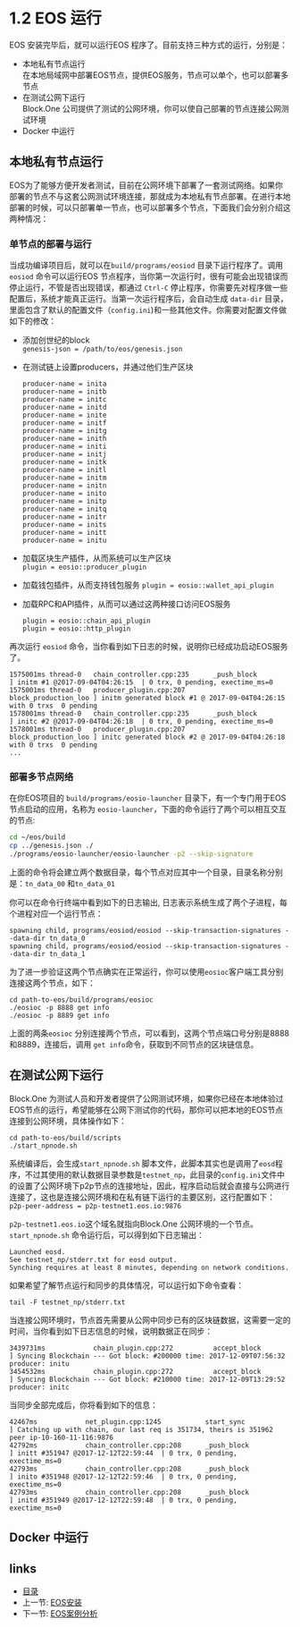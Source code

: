 # 1.2 EOS 运行
EOS 安装完毕后，就可以运行EOS 程序了。目前支持三种方式的运行，分别是：

- 本地私有节点运行  
	在本地局域网中部署EOS节点，提供EOS服务，节点可以单个，也可以部署多节点
- 在测试公网下运行  
	Block.One 公司提供了测试的公网环境，你可以使自己部署的节点连接公网测试环境
- Docker 中运行  
	
## 本地私有节点运行
EOS为了能够方便开发者测试，目前在公网环境下部署了一套测试网络。如果你部署的节点不与这套公网测试环境连接，那就成为本地私有节点部署。在进行本地部署的时候，可以只部署单一节点，也可以部署多个节点，下面我们会分别介绍这两种情况：

### 单节点的部署与运行
当成功编译项目后，就可以在`build/programs/eosiod` 目录下运行程序了。调用`eosiod` 命令可以运行EOS 节点程序，当你第一次运行时，很有可能会出现错误而停止运行，不管是否出现错误，都通过 `Ctrl-C` 停止程序，你需要先对程序做一些配置后，系统才能真正运行。当第一次运行程序后，会自动生成 `data-dir` 目录，里面包含了默认的配置文件（`config.ini`)和一些其他文件。你需要对配置文件做如下的修改：

- 添加创世纪的block  
`genesis-json = /path/to/eos/genesis.json`

- 在测试链上设置producers，并通过他们生产区块
	
	```
	producer-name = inita
	producer-name = initb
	producer-name = initc
	producer-name = initd
	producer-name = inite
	producer-name = initf
	producer-name = initg
	producer-name = inith
	producer-name = initi
	producer-name = initj
	producer-name = initk
	producer-name = initl
	producer-name = initm
	producer-name = initn
	producer-name = inito
	producer-name = initp
	producer-name = initq
	producer-name = initr
	producer-name = inits
	producer-name = initt
	producer-name = initu
	```
- 加载区块生产插件，从而系统可以生产区块  
`plugin = eosio::producer_plugin`
- 加载钱包插件，从而支持钱包服务
`plugin = eosio::wallet_api_plugin`
- 加载RPC和API插件，从而可以通过这两种接口访问EOS服务  

	```
	plugin = eosio::chain_api_plugin
	plugin = eosio::http_plugin
	```

再次运行 `eosiod` 命令，当你看到如下日志的时候，说明你已经成功启动EOS服务了。

```
1575001ms thread-0   chain_controller.cpp:235      _push_block          ] initm #1 @2017-09-04T04:26:15  | 0 trx, 0 pending, exectime_ms=0
1575001ms thread-0   producer_plugin.cpp:207       block_production_loo ] initm generated block #1 @ 2017-09-04T04:26:15 with 0 trxs  0 pending
1578001ms thread-0   chain_controller.cpp:235      _push_block          ] initc #2 @2017-09-04T04:26:18  | 0 trx, 0 pending, exectime_ms=0
1578001ms thread-0   producer_plugin.cpp:207       block_production_loo ] initc generated block #2 @ 2017-09-04T04:26:18 with 0 trxs  0 pending
...
```

### 部署多节点网络
在你EOS项目的 `build/programs/eosio-launcher` 目录下，有一个专门用于EOS节点启动的应用，名称为 `eosio-launcher`，下面的命令运行了两个可以相互交互的节点:

```sh
cd ~/eos/build
cp ../genesis.json ./
./programs/eosio-launcher/eosio-launcher -p2 --skip-signature
```

上面的命令将会建立两个数据目录，每个节点对应其中一个目录，目录名称分别是：`tn_data_00` 和`tn_data_01`

你可以在命令行终端中看到如下的日志输出, 日志表示系统生成了两个子进程，每个进程对应一个运行节点：

```
spawning child, programs/eosiod/eosiod --skip-transaction-signatures --data-dir tn_data_0
spawning child, programs/eosiod/eosiod --skip-transaction-signatures --data-dir tn_data_1
```

为了进一步验证这两个节点确实在正常运行，你可以使用`eosioc`客户端工具分别连接这两个节点，如下：

```
cd path-to-eos/build/programs/eosioc
./eosioc -p 8888 get info
./eosioc -p 8889 get info
```
上面的两条`eosioc` 分别连接两个节点，可以看到，这两个节点端口号分别是8888和8889，连接后，调用 `get info`命令，获取到不同节点的区块链信息。

## 在测试公网下运行
Block.One 为测试人员和开发者提供了公网测试环境，如果你已经在本地体验过EOS节点的运行，希望能够在公网下测试你的代码，那你可以把本地的EOS节点连接到公网环境，具体操作如下：

```
cd path-to-eos/build/scripts
./start_npnode.sh
```  

系统编译后，会生成`start_npnode.sh` 脚本文件，此脚本其实也是调用了`eosd`程序，不过其使用的默认数据目录参数是`testnet_np`，此目录的`config.ini`文件中的设置了公网环境下p2p节点的连接地址，因此，程序启动后就会直接与公网进行连接了，这也是连接公网环境和在私有链下运行的主要区别，这行配置如下：  
`p2p-peer-address = p2p-testnet1.eos.io:9876` 

`p2p-testnet1.eos.io`这个域名就指向Block.One 公网环境的一个节点。`start_npnode.sh` 命令运行后，可以得到如下日志输出：

```
Launched eosd.
See testnet_np/stderr.txt for eosd output.
Synching requires at least 8 minutes, depending on network conditions.
```

如果希望了解节点运行和同步的具体情况，可以运行如下命令查看：

```
tail -F testnet_np/stderr.txt
```

当连接公网环境时，节点首先需要从公网中同步已有的区块链数据，这需要一定的时间，当你看到如下日志信息的时候，说明数据正在同步：

```
3439731ms            chain_plugin.cpp:272          accept_block         ] Syncing Blockchain --- Got block: #200000 time: 2017-12-09T07:56:32 producer: initu
3454532ms            chain_plugin.cpp:272          accept_block         ] Syncing Blockchain --- Got block: #210000 time: 2017-12-09T13:29:52 producer: initc
```

当同步全部完成后，你将看到如下的信息：

```
42467ms            net_plugin.cpp:1245           start_sync           ] Catching up with chain, our last req is 351734, theirs is 351962 peer ip-10-160-11-116:9876
42792ms            chain_controller.cpp:208      _push_block          ] initt #351947 @2017-12-12T22:59:44  | 0 trx, 0 pending, exectime_ms=0
42793ms            chain_controller.cpp:208      _push_block          ] inito #351948 @2017-12-12T22:59:46  | 0 trx, 0 pending, exectime_ms=0
42793ms            chain_controller.cpp:208      _push_block          ] initd #351949 @2017-12-12T22:59:48  | 0 trx, 0 pending, exectime_ms=0
```

## Docker 中运行

## links
   * [目录](<preface.md>)
   * 上一节: [EOS安装](<01.1.md>)
   * 下一节: [EOS案例分析](<01.3.md>)